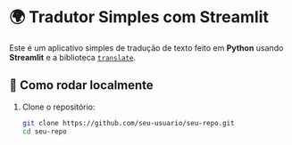 # 🌍 Tradutor Simples com Streamlit

Este é um aplicativo simples de tradução de texto feito em **Python** usando **Streamlit** e a biblioteca [`translate`](https://pypi.org/project/translate/).

## 🚀 Como rodar localmente

1. Clone o repositório:
   ```bash
   git clone https://github.com/seu-usuario/seu-repo.git
   cd seu-repo
